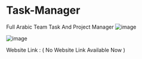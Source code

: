 # Task-Manager
Full Arabic Team Task And Project Manager
![image](https://github.com/user-attachments/assets/f05f4cd1-50a6-4bda-b5fc-8a7e53f10b52)

![image](https://github.com/user-attachments/assets/793c1740-4e1f-4c5d-91cf-dda20f1f1c32)



Website Link : ( No Website Link Available Now )
